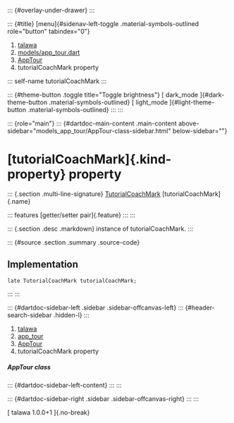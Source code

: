 ::: {#overlay-under-drawer}
:::

::: {#title}
[menu]{#sidenav-left-toggle .material-symbols-outlined role="button"
tabindex="0"}

1.  [talawa](../../index.html)
2.  [models/app_tour.dart](../../models_app_tour/)
3.  [AppTour](../../models_app_tour/AppTour-class.html)
4.  tutorialCoachMark property

::: self-name
tutorialCoachMark
:::

::: {#theme-button .toggle title="Toggle brightness"}
[ dark_mode ]{#dark-theme-button .material-symbols-outlined} [
light_mode ]{#light-theme-button .material-symbols-outlined}
:::
:::

::: {role="main"}
::: {#dartdoc-main-content .main-content above-sidebar="models_app_tour/AppTour-class-sidebar.html" below-sidebar=""}
<div>

# [tutorialCoachMark]{.kind-property} property

</div>

::: {.section .multi-line-signature}
[TutorialCoachMark](https://pub.dev/documentation/tutorial_coach_mark/1.2.12/tutorial_coach_mark/TutorialCoachMark-class.html)
[tutorialCoachMark]{.name}

::: features
[getter/setter pair]{.feature}
:::
:::

::: {.section .desc .markdown}
instance of tutorialCoachMark.
:::

::: {#source .section .summary .source-code}
## Implementation

``` language-dart
late TutorialCoachMark tutorialCoachMark;
```
:::
:::

::: {#dartdoc-sidebar-left .sidebar .sidebar-offcanvas-left}
::: {#header-search-sidebar .hidden-l}
:::

1.  [talawa](../../index.html)
2.  [app_tour](../../models_app_tour/)
3.  [AppTour](../../models_app_tour/AppTour-class.html)
4.  tutorialCoachMark property

##### AppTour class

::: {#dartdoc-sidebar-left-content}
:::
:::

::: {#dartdoc-sidebar-right .sidebar .sidebar-offcanvas-right}
:::
:::

[ talawa 1.0.0+1 ]{.no-break}
